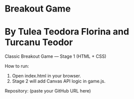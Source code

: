 # Breakout Game
# By Tulea Teodora Florina and Turcanu Teodor 

Classic Breakout Game — Stage 1 (HTML + CSS)

How to run:
1. Open index.html in your browser.
2. Stage 2 will add Canvas API logic in game.js.


Repository: (paste your GitHub URL here)
